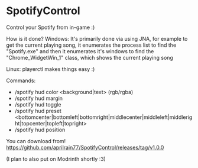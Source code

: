 # SpotifyControl
 Control your Spotify from in-game :)

How is it done? 
Windows: It's primarily done via using JNA, for example to get the current playing song, it enumerates the process list to find the "Spotify.exe" and then it enumerates it's windows to find the "Chrome_WidgetWin_1" class, which shows the current playing song

Linux: playerctl makes things easy :)

Commands:
- /spotify hud color <background|text> (rgb/rgba)
- /spotify hud margin <pixels>
- /spotify hud toggle
- /spotify hud preset <bottomcenter|bottomleft|bottomright|middlecenter|middleleft|middleright|topcenter|topleft|topright> 
- /spotify hud position <x> <y>

You can download from!
https://github.com/aprilrain77/SpotifyControl/releases/tag/v1.0.0

(I plan to also put on Modrinth shortly :3) 

